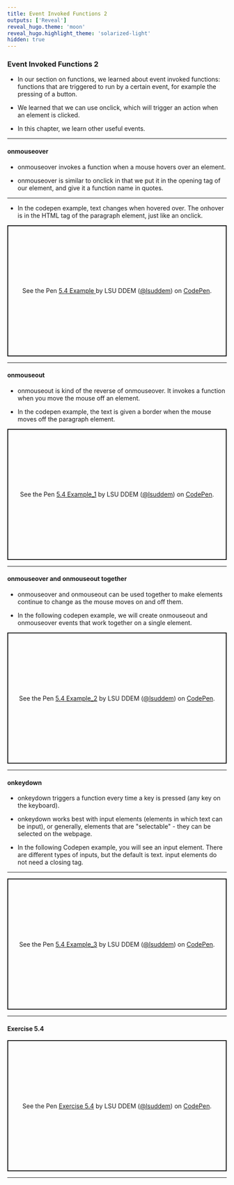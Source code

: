 ```yaml
---
title: Event Invoked Functions 2
outputs: ['Reveal']
reveal_hugo.theme: 'moon'
reveal_hugo.highlight_theme: 'solarized-light'
hidden: true
---
```


### Event Invoked Functions 2

* In our section on functions, we learned about event invoked functions: functions that are triggered to run by a certain event, for example the pressing of a button. 

* We learned that we can use onclick, which will trigger an action when an element is clicked. 

* In this chapter, we learn other useful events. 

---

#### onmouseover

* onmouseover invokes a function when a mouse hovers over an element. 

* onmouseover is similar to onclick in that we put it in the opening tag of our element, and give it a function name in quotes. 

---

* In the codepen example, text changes when hovered over. The onhover is in the HTML tag of the paragraph element, just like an onclick. 
<p class="codepen" data-height="300" data-default-tab="result" data-slug-hash="YPKNmqQ" data-pen-title="5.4 Example " data-user="lsuddem" style="height: 300px; box-sizing: border-box; display: flex; align-items: center; justify-content: center; border: 2px solid; margin: 1em 0; padding: 1em;">
  <span>See the Pen <a href="https://codepen.io/lsuddem/pen/YPKNmqQ">
  5.4 Example </a> by LSU DDEM (<a href="https://codepen.io/lsuddem">@lsuddem</a>)
  on <a href="https://codepen.io">CodePen</a>.</span>
</p>
<script async src="https://cpwebassets.codepen.io/assets/embed/ei.js"></script>

---

#### onmouseout

* onmouseout is kind of the reverse of onmouseover. It invokes a function when you move the mouse off an element. 

* In the codepen example, the text is given a border when the mouse moves off the paragraph element.  
<p class="codepen" data-height="300" data-default-tab="result" data-slug-hash="ByBpXzV" data-pen-title="5.4 Example_1" data-user="lsuddem" style="height: 300px; box-sizing: border-box; display: flex; align-items: center; justify-content: center; border: 2px solid; margin: 1em 0; padding: 1em;">
  <span>See the Pen <a href="https://codepen.io/lsuddem/pen/ByBpXzV">
  5.4 Example_1</a> by LSU DDEM (<a href="https://codepen.io/lsuddem">@lsuddem</a>)
  on <a href="https://codepen.io">CodePen</a>.</span>
</p>
<script async src="https://cpwebassets.codepen.io/assets/embed/ei.js"></script>

---

#### onmouseover and onmouseout together

* onmouseover and onmouseout can be used together to make elements continue to change as the mouse moves on and off them. 

* In the following codepen example, we will create onmouseout and onmouseover events that work together on a single element. 

<p class="codepen" data-height="300" data-default-tab="result" data-slug-hash="bNbgXwx" data-pen-title="5.4 Example_2" data-user="lsuddem" style="height: 300px; box-sizing: border-box; display: flex; align-items: center; justify-content: center; border: 2px solid; margin: 1em 0; padding: 1em;">
  <span>See the Pen <a href="https://codepen.io/lsuddem/pen/bNbgXwx">
  5.4 Example_2</a> by LSU DDEM (<a href="https://codepen.io/lsuddem">@lsuddem</a>)
  on <a href="https://codepen.io">CodePen</a>.</span>
</p>
<script async src="https://cpwebassets.codepen.io/assets/embed/ei.js"></script>

---

#### onkeydown

* onkeydown triggers a function every time a key is pressed (any key on the keyboard).

* onkeydown works best with input elements (elements in which text can be input), or generally, elements that are "selectable" - they can be selected on the webpage. 

* In the following Codepen example, you will see an input element. There are different types of inputs, but the default is text. input elements do not need a closing tag. 

---

<p class="codepen" data-height="300" data-default-tab="result" data-slug-hash="jENygVJ" data-pen-title="5.4 Example_3" data-user="lsuddem" style="height: 300px; box-sizing: border-box; display: flex; align-items: center; justify-content: center; border: 2px solid; margin: 1em 0; padding: 1em;">
  <span>See the Pen <a href="https://codepen.io/lsuddem/pen/jENygVJ">
  5.4 Example_3</a> by LSU DDEM (<a href="https://codepen.io/lsuddem">@lsuddem</a>)
  on <a href="https://codepen.io">CodePen</a>.</span>
</p>
<script async src="https://cpwebassets.codepen.io/assets/embed/ei.js"></script>

---

#### Exercise 5.4
<p class="codepen" data-height="300" data-default-tab="result" data-slug-hash="KwPaOaY" data-pen-title="Exercise 5.4" data-user="lsuddem" style="height: 300px; box-sizing: border-box; display: flex; align-items: center; justify-content: center; border: 2px solid; margin: 1em 0; padding: 1em;">
  <span>See the Pen <a href="https://codepen.io/lsuddem/pen/KwPaOaY">
  Exercise 5.4</a> by LSU DDEM (<a href="https://codepen.io/lsuddem">@lsuddem</a>)
  on <a href="https://codepen.io">CodePen</a>.</span>
</p>
<script async src="https://cpwebassets.codepen.io/assets/embed/ei.js"></script>

---